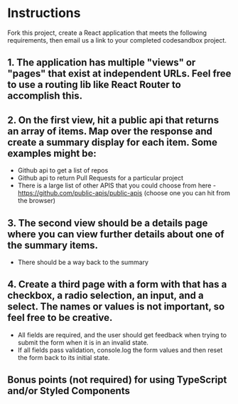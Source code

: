 # Instructions

Fork this project, create a React application that meets the following requirements, then email us a link to your completed codesandbox project.

## 1. The application has multiple "views" or "pages" that exist at independent URLs. Feel free to use a routing lib like React Router to accomplish this.

## 2. On the first view, hit a public api that returns an array of items. Map over the response and create a summary display for each item. Some examples might be:

- Github api to get a list of repos
- Github api to return Pull Requests for a particular project
- There is a large list of other APIS that you could choose from here - https://github.com/public-apis/public-apis (choose one you can hit from the browser)

## 3. The second view should be a details page where you can view further details about one of the summary items.

- There should be a way back to the summary

## 4. Create a third page with a form with that has a checkbox, a radio selection, an input, and a select. The names or values is not important, so feel free to be creative.

- All fields are required, and the user should get feedback when trying to submit the form when it is in an invalid state.
- If all fields pass validation, console.log the form values and then reset the form back to its initial state.

## Bonus points (not required) for using TypeScript and/or Styled Components
